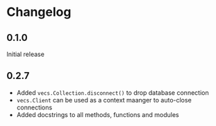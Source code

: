 # Changelog


## 0.1.0

Initial release

## 0.2.7

- Added `vecs.Collection.disconnect()` to drop database connection
- `vecs.Client` can be used as a context maanger to auto-close connections
- Added docstrings to all methods, functions and modules
